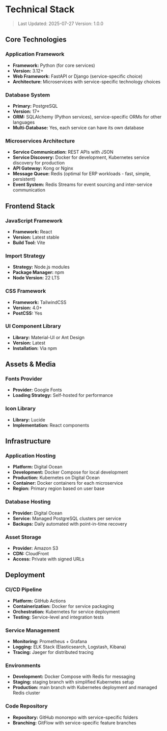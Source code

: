 # Technical Stack

> Last Updated: 2025-07-27
> Version: 1.0.0

## Core Technologies

### Application Framework
- **Framework:** Python (for core services)
- **Version:** 3.12+
- **Web Framework:** FastAPI or Django (service-specific choice)
- **Architecture:** Microservices with service-specific technology choices

### Database System
- **Primary:** PostgreSQL
- **Version:** 17+
- **ORM:** SQLAlchemy (Python services), service-specific ORMs for other languages
- **Multi-Database:** Yes, each service can have its own database

### Microservices Architecture
- **Service Communication:** REST APIs with JSON
- **Service Discovery:** Docker for development, Kubernetes service discovery for production
- **API Gateway:** Kong or Nginx
- **Message Queue:** Redis (optimal for ERP workloads - fast, simple, persistent)
- **Event System:** Redis Streams for event sourcing and inter-service communication

## Frontend Stack

### JavaScript Framework
- **Framework:** React
- **Version:** Latest stable
- **Build Tool:** Vite

### Import Strategy
- **Strategy:** Node.js modules
- **Package Manager:** npm
- **Node Version:** 22 LTS

### CSS Framework
- **Framework:** TailwindCSS
- **Version:** 4.0+
- **PostCSS:** Yes

### UI Component Library
- **Library:** Material-UI or Ant Design
- **Version:** Latest
- **Installation:** Via npm

## Assets & Media

### Fonts Provider
- **Provider:** Google Fonts
- **Loading Strategy:** Self-hosted for performance

### Icon Library
- **Library:** Lucide
- **Implementation:** React components

## Infrastructure

### Application Hosting
- **Platform:** Digital Ocean
- **Development:** Docker Compose for local development
- **Production:** Kubernetes on Digital Ocean
- **Container:** Docker containers for each microservice
- **Region:** Primary region based on user base

### Database Hosting
- **Provider:** Digital Ocean
- **Service:** Managed PostgreSQL clusters per service
- **Backups:** Daily automated with point-in-time recovery

### Asset Storage
- **Provider:** Amazon S3
- **CDN:** CloudFront
- **Access:** Private with signed URLs

## Deployment

### CI/CD Pipeline
- **Platform:** GitHub Actions
- **Containerization:** Docker for service packaging
- **Orchestration:** Kubernetes for service deployment
- **Testing:** Service-level and integration tests

### Service Management
- **Monitoring:** Prometheus + Grafana
- **Logging:** ELK Stack (Elasticsearch, Logstash, Kibana)
- **Tracing:** Jaeger for distributed tracing

### Environments
- **Development:** Docker Compose with Redis for messaging
- **Staging:** staging branch with simplified Kubernetes setup
- **Production:** main branch with Kubernetes deployment and managed Redis cluster

### Code Repository
- **Repository:** GitHub monorepo with service-specific folders
- **Branching:** GitFlow with service-specific feature branches